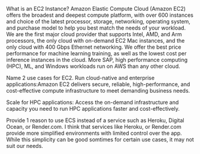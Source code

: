 What is an EC2 Instance?
    Amazon Elastic Compute Cloud (Amazon EC2) offers the broadest and deepest compute platform, with over 600 instances and choice of the latest processor, storage, networking, operating system, and purchase model to help you best match the needs of your workload. We are the first major cloud provider that supports Intel, AMD, and Arm processors, the only cloud with on-demand EC2 Mac instances, and the only cloud with 400 Gbps Ethernet networking. We offer the best price performance for machine learning training, as well as the lowest cost per inference instances in the cloud. More SAP, high performance computing (HPC), ML, and Windows workloads run on AWS than any other cloud.

Name 2 use cases for EC2.
   Run cloud-native and enterprise applications:Amazon EC2 delivers secure, reliable, high-performance, and cost-effective compute infrastructure to meet demanding business needs.

   Scale for HPC applications: Access the on-demand infrastructure and capacity you need to run HPC applications faster and cost-effectively.

Provide 1 reason to use ECS instead of a service such as Heroku, Digital Ocean, or Render.com.
 I think that services like Heroku, or Render.com provide more simplified environments with limited control over the app. While this simplicity can be good somtimes for certain use cases, it may not suit our needs.